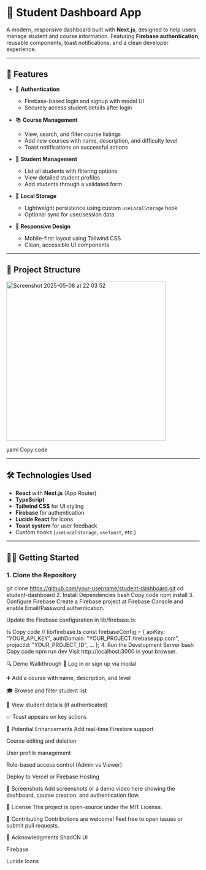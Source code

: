 # 📘 Student Dashboard App

A modern, responsive dashboard built with **Next.js**, designed to help users manage student and course information. Featuring **Firebase authentication**, reusable components, toast notifications, and a clean developer experience.

---

## 🚀 Features

- 🔐 **Authentication**
  - Firebase-based login and signup with modal UI
  - Securely access student details after login

- 📚 **Course Management**
  - View, search, and filter course listings
  - Add new courses with name, description, and difficulty level
  - Toast notifications on successful actions

- 👥 **Student Management**
  - List all students with filtering options
  - View detailed student profiles
  - Add students through a validated form

- 💾 **Local Storage**
  - Lightweight persistence using custom `useLocalStorage` hook
  - Optional sync for user/session data

- 🎨 **Responsive Design**
  - Mobile-first layout using Tailwind CSS
  - Clean, accessible UI components

---

## 📁 Project Structure


<img width="415" alt="Screenshot 2025-05-08 at 22 03 52" src="https://github.com/user-attachments/assets/b7c5541d-eaf7-4abd-9c3a-58d4198680e3" />


yaml
Copy code

---

## 🛠️ Technologies Used

- **React** with **Next.js** (App Router)
- **TypeScript**
- **Tailwind CSS** for UI styling
- **Firebase** for authentication
- **Lucide React** for icons
- **Toast system** for user feedback
- Custom hooks (`useLocalStorage`, `useToast`, etc.)

---

## 🧑‍💻 Getting Started

### 1. Clone the Repository

git clone https://github.com/your-username/student-dashboard.git
cd student-dashboard
2. Install Dependencies
bash
Copy code
npm install
3. Configure Firebase
Create a Firebase project at Firebase Console and enable Email/Password authentication.

Update the Firebase configuration in lib/firebase.ts:

ts
Copy code
// lib/firebase.ts
const firebaseConfig = {
  apiKey: "YOUR_API_KEY",
  authDomain: "YOUR_PROJECT.firebaseapp.com",
  projectId: "YOUR_PROJECT_ID",
  ...
};
4. Run the Development Server
bash
Copy code
npm run dev
Visit http://localhost:3000 in your browser.

🔍 Demo Walkthrough
🔐 Log in or sign up via modal

➕ Add a course with name, description, and level

🎓 Browse and filter student list

📁 View student details (if authenticated)

✅ Toast appears on key actions

🌟 Potential Enhancements
Add real-time Firestore support

Course editing and deletion

User profile management

Role-based access control (Admin vs Viewer)

Deploy to Vercel or Firebase Hosting

📸 Screenshots
Add screenshots or a demo video here showing the dashboard, course creation, and authentication flow.

📝 License
This project is open-source under the MIT License.

🤝 Contributing
Contributions are welcome! Feel free to open issues or submit pull requests.

🙏 Acknowledgments
ShadCN UI

Firebase

Lucide Icons


```bash
